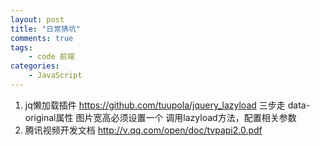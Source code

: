 ```yaml
---
layout: post
title: "日常猜坑"
comments: true
tags: 
	- code 前端
categories:
	- JavaScript
---
```

1. jq懒加载插件  https://github.com/tuupola/jquery_lazyload 
 三步走 data-original属性 图片宽高必须设置一个 调用lazyload方法，配置相关参数
2. 腾讯视频开发文档 http://v.qq.com/open/doc/tvpapi2.0.pdf